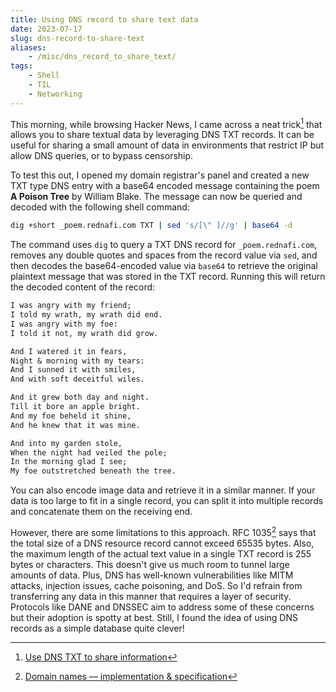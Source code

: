 ```yaml
---
title: Using DNS record to share text data
date: 2023-07-17
slug: dns-record-to-share-text
aliases:
    - /misc/dns_record_to_share_text/
tags:
    - Shell
    - TIL
    - Networking
---
```


This morning, while browsing Hacker News, I came across a neat trick[^1] that allows you to
share textual data by leveraging DNS TXT records. It can be useful for sharing a small
amount of data in environments that restrict IP but allow DNS queries, or to bypass
censorship.

To test this out, I opened my domain registrar's panel and created a new TXT type DNS entry
with a base64 encoded message containing the poem **A Poison Tree** by William Blake. The
message can now be queried and decoded with the following shell command:

```sh
dig +short _poem.rednafi.com TXT | sed 's/[\" ]//g' | base64 -d
```

The command uses `dig` to query a TXT DNS record for `_poem.rednafi.com`, removes any double
quotes and spaces from the record value via `sed`, and then decodes the base64-encoded value
via `base64` to retrieve the original plaintext message that was stored in the TXT record.
Running this will return the decoded content of the record:

```txt
I was angry with my friend;
I told my wrath, my wrath did end.
I was angry with my foe:
I told it not, my wrath did grow.

And I watered it in fears,
Night & morning with my tears:
And I sunned it with smiles,
And with soft deceitful wiles.

And it grew both day and night.
Till it bore an apple bright.
And my foe beheld it shine,
And he knew that it was mine.

And into my garden stole,
When the night had veiled the pole;
In the morning glad I see;
My foe outstretched beneath the tree.
```

You can also encode image data and retrieve it in a similar manner. If your data is too
large to fit in a single record, you can split it into multiple records and concatenate them
on the receiving end.

However, there are some limitations to this approach. RFC 1035[^2] says that the total size
of a DNS resource record cannot exceed 65535 bytes. Also, the maximum length of the actual
text value in a single TXT record is 255 bytes or characters. This doesn't give us much room
to tunnel large amounts of data. Plus, DNS has well-known vulnerabilities like MITM attacks,
injection issues, cache poisoning, and DoS. So I'd refrain from transferring any data in
this manner that requires a layer of security. Protocols like DANE and DNSSEC aim to address
some of these concerns but their adoption is spotty at best. Still, I found the idea of
using DNS records as a simple database quite clever!

[^1]: [Use DNS TXT to share information](https://news.ycombinator.com/item?id=36754366)

[^2]:
    [Domain names — implementation & specification](https://www.rfc-editor.org/rfc/rfc1035)
